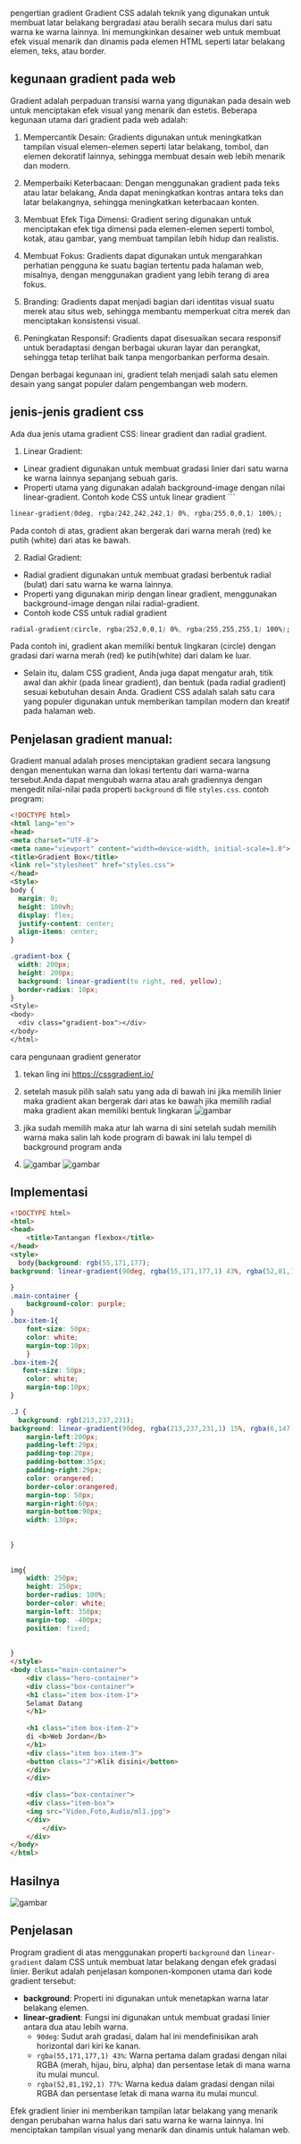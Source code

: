 pengertian gradient
Gradient CSS adalah teknik yang digunakan untuk membuat latar belakang bergradasi atau beralih secara mulus dari satu warna ke warna lainnya. Ini memungkinkan desainer web untuk membuat efek visual menarik dan dinamis pada elemen HTML seperti latar belakang elemen, teks, atau border.

## kegunaan gradient pada web
Gradient adalah perpaduan transisi warna yang digunakan pada desain web untuk menciptakan efek visual yang menarik dan estetis. Beberapa kegunaan utama dari gradient pada web adalah:

1. Mempercantik Desain: Gradients digunakan untuk meningkatkan tampilan visual elemen-elemen seperti latar belakang, tombol, dan elemen dekoratif lainnya, sehingga membuat desain web lebih menarik dan modern.

2. Memperbaiki Keterbacaan: Dengan menggunakan gradient pada teks atau latar belakang, Anda dapat meningkatkan kontras antara teks dan latar belakangnya, sehingga meningkatkan keterbacaan konten.

3. Membuat Efek Tiga Dimensi: Gradient sering digunakan untuk menciptakan efek tiga dimensi pada elemen-elemen seperti tombol, kotak, atau gambar, yang membuat tampilan lebih hidup dan realistis.

4. Membuat Fokus: Gradients dapat digunakan untuk mengarahkan perhatian pengguna ke suatu bagian tertentu pada halaman web, misalnya, dengan menggunakan gradient yang lebih terang di area fokus.

5. Branding: Gradients dapat menjadi bagian dari identitas visual suatu merek atau situs web, sehingga membantu memperkuat citra merek dan menciptakan konsistensi visual.

6. Peningkatan Responsif: Gradients dapat disesuaikan secara responsif untuk beradaptasi dengan berbagai ukuran layar dan perangkat, sehingga tetap terlihat baik tanpa mengorbankan performa desain.

Dengan berbagai kegunaan ini, gradient telah menjadi salah satu elemen desain yang sangat populer dalam pengembangan web modern.

## jenis-jenis gradient css
Ada dua jenis utama gradient CSS: linear gradient dan radial gradient.

1. Linear Gradient:
- Linear gradient digunakan untuk membuat gradasi linier dari satu warna ke warna lainnya sepanjang sebuah garis.
-  Properti utama yang digunakan adalah background-image dengan nilai linear-gradient.
   Contoh kode CSS untuk linear gradient   ```
```css
linear-gradient(0deg, rgba(242,242,242,1) 0%, rgba(255,0,0,1) 100%);
```
Pada contoh di atas, gradient akan bergerak dari warna merah (red) ke putih (white) dari atas ke bawah.

2. Radial Gradient:
- Radial gradient digunakan untuk membuat gradasi berbentuk radial (bulat) dari satu warna ke warna lainnya.
- Properti yang digunakan mirip dengan linear gradient, menggunakan background-image dengan nilai radial-gradient.
- Contoh kode CSS untuk radial gradient
```css
radial-gradient(circle, rgba(252,0,0,1) 0%, rgba(255,255,255,1) 100%);
```
Pada contoh ini, gradient akan memiliki bentuk lingkaran (circle) dengan gradasi dari warna merah (red) ke putih(white) dari dalam ke luar.
- Selain itu, dalam CSS gradient, Anda juga dapat mengatur arah, titik awal dan akhir (pada linear gradient), dan bentuk (pada radial gradient) sesuai kebutuhan desain Anda. Gradient CSS adalah salah satu cara yang populer digunakan untuk memberikan tampilan modern dan kreatif pada halaman web.
## Penjelasan gradient manual:
Gradient manual adalah proses menciptakan gradient secara langsung dengan menentukan warna dan lokasi tertentu dari warna-warna tersebut.Anda dapat mengubah warna atau arah gradiennya dengan mengedit nilai-nilai pada properti `background` di file `styles.css`.
contoh program:
```html
<!DOCTYPE html>
<html lang="en">
<head>
<meta charset="UTF-8">
<meta name="viewport" content="width=device-width, initial-scale=1.0">
<title>Gradient Box</title>
<link rel="stylesheet" href="styles.css">
</head>
<Style>
body {
  margin: 0;
  height: 100vh;
  display: flex;
  justify-content: center;
  align-items: center;
}

.gradient-box {
  width: 200px;
  height: 200px;
  background: linear-gradient(to right, red, yellow);
  border-radius: 10px;
}
<Style>
<body>
  <div class="gradient-box"></div>
</body>
</html>
```
cara pengunaan gradient generator 
 1. tekan ling ini https://cssgradient.io/
 2. setelah masuk pilih salah satu yang ada di bawah ini jika memilih linier maka gradient akan bergerak dari atas ke bawah
    jika memilih radial maka gradient akan memiliki bentuk lingkaran 
    ![gambar](IMG-20240428-WA0064.jpg)

3. jika sudah memilih maka atur lah warna di sini setelah sudah memilih warna maka salin lah kode program di bawak ini lalu tempel di background program anda
4. ![gambar](IMG-20240428-WA0066.jpg)
![gambar](IMG-20240428-WA0065.jpg)
## Implementasi 
```html
<!DOCTYPE html>
<html>
<head>
    <title>Tantangan flexbox</title>
</head>
<style>
  body{background: rgb(55,171,177);
background: linear-gradient(90deg, rgba(55,171,177,1) 43%, rgba(52,81,192,1) 77%);

}
.main-container {
    background-color: purple;
}
.box-item-1{
    font-size: 50px;
    color: white;
    margin-top:10px;
    }
.box-item-2{
   font-size: 50px;
    color: white;
    margin-top:10px;
}

.J {
  background: rgb(213,237,231);
background: linear-gradient(90deg, rgba(213,237,231,1) 15%, rgba(6,147,124,1) 35%);
    margin-left:200px;
    padding-left:29px;
    padding-top:20px;
    padding-bottom:35px;
    padding-right:29px;
    color: orangered;
    border-color:orangered;
    margin-top: 50px; 
    margin-right:60px;
    margin-bottom:90px;
    width: 130px;
    
   
}
 
  
img{
    width: 250px;
    height: 250px;
    border-radius: 100%;
    border-color: white;
    margin-left: 350px;
    margin-top: -400px;
    position: fixed;
    
    
}
</style>
<body class="main-container">
    <div class="hero-container">
    <div class="box-container">
    <h1 class="item box-item-1">
    Selamat Datang
    </h1>
    
    <h1 class="item box-item-2">
    di <b>Web Jordan</b>
    </h1>
    <div class="item box-item-3">
    <button class="J">Klik disini</button>
    </div>
    </div>
    
    <div class="box-container">
    <div class="item-box">
    <img src="Video,Foto,Audio/ml1.jpg">
    </div>
        </div>
    </div>
</body>
</html>
```
## Hasilnya
![gambar](IMG_20240429_083354.jpg)

## Penjelasan
Program gradient di atas menggunakan properti `background` dan `linear-gradient` dalam CSS untuk membuat latar belakang dengan efek gradasi linier. Berikut adalah penjelasan komponen-komponen utama dari kode gradient tersebut:

- **background**: Properti ini digunakan untuk menetapkan warna latar belakang elemen.
- **linear-gradient**: Fungsi ini digunakan untuk membuat gradasi linier antara dua atau lebih warna.
    - `90deg`: Sudut arah gradasi, dalam hal ini mendefinisikan arah horizontal dari kiri ke kanan.
    - `rgba(55,171,177,1) 43%`: Warna pertama dalam gradasi dengan nilai RGBA (merah, hijau, biru, alpha) dan persentase letak di mana warna itu mulai muncul.
    - `rgba(52,81,192,1) 77%`: Warna kedua dalam gradasi dengan nilai RGBA dan persentase letak di mana warna itu mulai muncul.

Efek gradient linier ini memberikan tampilan latar belakang yang menarik dengan perubahan warna halus dari satu warna ke warna lainnya. Ini menciptakan tampilan visual yang menarik dan dinamis untuk halaman web.